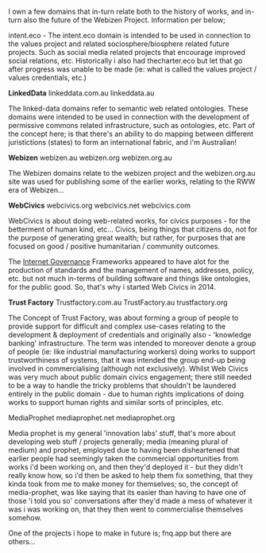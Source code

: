 I own a few domains that in-turn relate both to the history of works, and in-turn also the future of the Webizen Project. Information per below;

intent.eco - The intent.eco domain is intended to be used in connection to the values project and related sociosphere/biosphere related future projects.  Such as social media related projects that encourage improved social relations, etc.  Historically i also had thecharter.eco but let that go after progress was unable to be made (ie: what is called the values project / values credentials, etc.)

**LinkedData**
linkeddata.com.au 
linkeddata.au

The linked-data domains refer to semantic web related ontologies.  These domains were intended to be used in connection with the development of permissive commons related infrastructure, such as ontologies, etc.  Part of the concept here; is that there's an ability to do mapping between different juristictions (states) to form an international fabric, and i'm Australian! 

**Webizen**
webizen.au
webizen.org
webizen.org.au

The Webizen domains relate to the webizen project and the webizen.org.au site was used for publishing some of the earlier works, relating to the RWW era of Webizen...

**WebCivics**
webcivics.org
webcivics.net
webcivics.com

WebCivics is about doing web-related works, for civics purposes - for the betterment of human kind, etc...  Civics, being things that citizens do, not for the purpose of generating great wealth; but rather, for purposes that are focused on good / positive humanitarian  / community outcomes.  

The [Internet Governance](https://en.wikipedia.org/wiki/Internet_governance) Frameworks appeared to have alot for the production of standards and the management of names, addresses, policy, etc.  but not much in-terms of building software and things like ontologies, for the public good.  So, that's why i started Web Civics in 2014.  


**Trust Factory**
Trustfactory.com.au
TrustFactory.au
trustfactory.org

The Concept of Trust Factory, was about forming a group of people to provide support for difficult and complex use-cases relating to the development & deployment of credentials and originally also - 'knowledge banking' infrastructure.  The term was intended to moreover denote a group of people (ie: like industrial manufacturing workers) doing works to support trustworthiness of systems, that it was intended the group end-up being involved in commercialising (although not exclusively).  Whilst Web Civics was very much about public domain civics engagement; there still needed to be a way to handle the tricky problems that shouldn't be laundered entirely in the public domain - due to human rights implications of doing works to support human rights and similar sorts of principles, etc.

MediaProphet
mediaprophet.net
mediaprophet.org

Media prophet is my general 'innovation labs' stuff, that's more about developing web stuff / projects generally; media (meaning plural of medium) and prophet, employed due to having been disheartened that earlier people had seemingly taken the commercial opportunities from works i'd been working on, and then they'd deployed it - but they didn't really know how, so i'd then be asked to help them fix something, that they kinda took from me to make money for themselves; so, the concept of media-prophet, was like saying that its easier than having to have one of those 'i told you so' conversations after they'd made a mess of whatever it was i was working on, that they then went to commercialise themselves somehow.

One of the projects i hope to make in future is; fnq.app  but there are others... 

